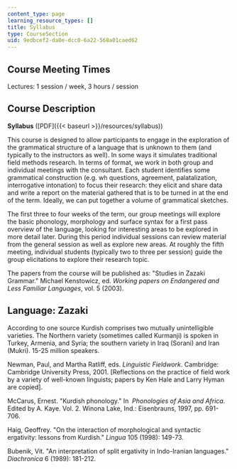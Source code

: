 ```yaml
---
content_type: page
learning_resource_types: []
title: Syllabus
type: CourseSection
uid: 9edbcef2-da0e-dcc0-6a22-568a01caed62
---
```


Course Meeting Times
--------------------

Lectures: 1 session / week, 3 hours / session

Course Description
------------------

**Syllabus** ([PDF]({{< baseurl >}}/resources/syllabus))

This course is designed to allow participants to engage in the exploration of the grammatical structure of a language that is unknown to them (and typically to the instructors as well). In some ways it simulates traditional field methods research. In terms of format, we work in both group and individual meetings with the consultant. Each student identifies some grammatical construction (e.g. wh questions, agreement, palatalization, interrogative intonation) to focus their research: they elicit and share data and write a report on the material gathered that is to be turned in at the end of the term. Ideally, we can put together a volume of grammatical sketches.

The first three to four weeks of the term, our group meetings will explore the basic phonology, morphology and surface syntax for a first pass overview of the language, looking for interesting areas to be explored in more detail later. During this period individual sessions can review material from the general session as well as explore new areas. At roughly the fifth meeting, individual students (typically two to three per session) guide the group elicitations to explore their research topic.

The papers from the course will be published as: "Studies in Zazaki Grammar." Michael Kenstowicz, ed. _Working papers on Endangered and Less Familiar Languages_, vol. 5 (2003).

Language: Zazaki
----------------

According to one source Kurdish comprises two mutually unintelligible varieties. The Northern variety (sometimes called Kurmanji) is spoken in Turkey, Armenia, and Syria; the southern variety in Iraq (Sorani) and Iran (Mukri). 15-25 million speakers.

Newman, Paul, and Martha Ratliff, eds. _Linguistic Fieldwork_. Cambridge: Cambridge University Press, 2001. \[Reflections on the practice of field work by a variety of well-known linguists; papers by Ken Hale and Larry Hyman are copied\].

McCarus, Ernest. "Kurdish phonology." In  _Phonologies of Asia and Africa._ Edited by A. Kaye. Vol. 2. Winona Lake, Ind.: Eisenbrauns, 1997, pp. 691-706.

Haig, Geoffrey. "On the interaction of morphological and syntactic ergativity: lessons from Kurdish." _Lingua_ 105 (1998): 149-73.

Bubenik, Vit. "An interpretation of split ergativity in Indo-Iranian languages." _Diachronica_ 6 (1989): 181-212.